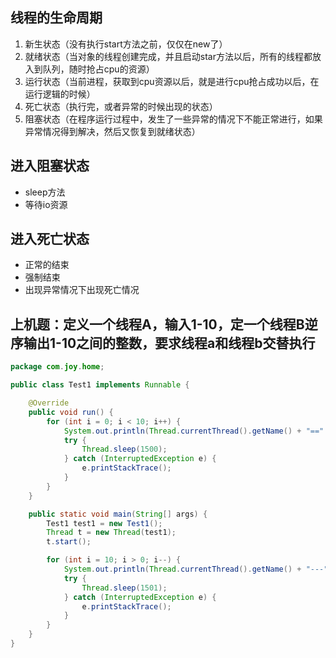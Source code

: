 ## 线程的生命周期

1. 新生状态（没有执行start方法之前，仅仅在new了）
2. 就绪状态（当对象的线程创建完成，并且启动star方法以后，所有的线程都放入到队列，随时抢占cpu的资源）
3. 运行状态（当前进程，获取到cpu资源以后，就是进行cpu抢占成功以后，在运行逻辑的时候）
4. 死亡状态（执行完，或者异常的时候出现的状态）
5. 阻塞状态（在程序运行过程中，发生了一些异常的情况下不能正常进行，如果异常情况得到解决，然后又恢复到就绪状态）

## 进入阻塞状态

- sleep方法
- 等待io资源

## 进入死亡状态

- 正常的结束
- 强制结束
- 出现异常情况下出现死亡情况

## 上机题：定义一个线程A，输入1-10，定一个线程B逆序输出1-10之间的整数，要求线程a和线程b交替执行

```java
package com.joy.home;

public class Test1 implements Runnable {

    @Override
    public void run() {
        for (int i = 0; i < 10; i++) {
            System.out.println(Thread.currentThread().getName() + "==" + i);
            try {
                Thread.sleep(1500);
            } catch (InterruptedException e) {
                e.printStackTrace();
            }
        }
    }

    public static void main(String[] args) {
        Test1 test1 = new Test1();
        Thread t = new Thread(test1);
        t.start();

        for (int i = 10; i > 0; i--) {
            System.out.println(Thread.currentThread().getName() + "---" + i);
            try {
                Thread.sleep(1501);
            } catch (InterruptedException e) {
                e.printStackTrace();
            }
        }
    }
}
```

